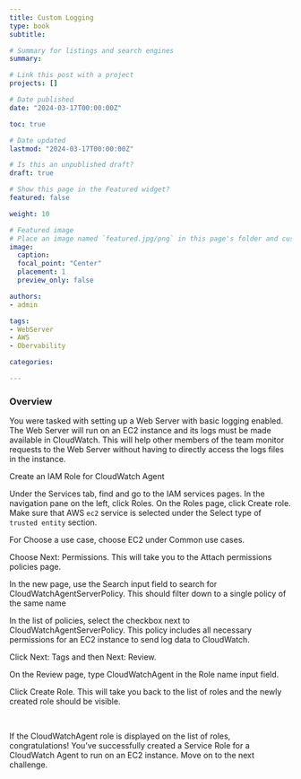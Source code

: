 ```yaml
---
title: Custom Logging
type: book
subtitle:

# Summary for listings and search engines
summary:

# Link this post with a project
projects: []

# Date published
date: "2024-03-17T00:00:00Z"

toc: true

# Date updated
lastmod: "2024-03-17T00:00:00Z"

# Is this an unpublished draft?
draft: true

# Show this page in the Featured widget?
featured: false

weight: 10

# Featured image
# Place an image named `featured.jpg/png` in this page's folder and customize its options here.
image:
  caption:
  focal_point: "Center"
  placement: 1
  preview_only: false

authors:
- admin

tags:
- WebServer
- AWS
- Obervability

categories:

---
```


<!--more-->

### Overview


You were tasked with setting up a Web Server with basic logging enabled. The Web Server will run on an EC2 instance and its logs must be made available in CloudWatch. This will help other members of the team monitor requests to the Web Server without having to directly access the logs files in the instance.

Create an IAM Role for CloudWatch Agent

Under the Services tab, find and go to the IAM services pages.
In the navigation pane on the left, click Roles.
On the Roles page, click Create role.
Make sure that AWS ```ec2``` service is selected under the Select type of ```trusted entity``` section.

For Choose a use case, choose EC2 under Common use cases.

Choose Next: Permissions. This will take you to the Attach permissions policies page. 

In the new page, use the Search input field to search for CloudWatchAgentServerPolicy. This should filter down to a single policy of the same name

In the list of policies,  select the checkbox next to CloudWatchAgentServerPolicy.  This policy includes all necessary permissions for an EC2 instance to send log data to CloudWatch.

Click Next: Tags and then Next: Review.

On the Review page, type CloudWatchAgent in the Role name input field.

Click Create Role. This will take you back to the list of roles and the newly created role should be visible.

﻿

If the CloudWatchAgent role is displayed on the list of roles, congratulations! You’ve successfully created a Service Role for a CloudWatch Agent to run on an EC2 instance. Move on to the next challenge.